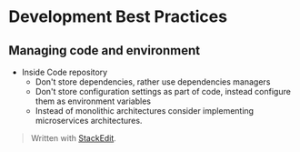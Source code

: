 
# Development Best Practices

## Managing code and environment 
- Inside Code repository
	- Don't store dependencies, rather use dependencies managers
	- Don't store configuration settings as part of code, instead configure them as environment variables
	- Instead of monolithic architectures consider implementing microservices architectures.

> Written with [StackEdit](https://stackedit.io/).
<!--stackedit_data:
eyJoaXN0b3J5IjpbLTE5NjE3Mjg3MCwtMTU1NTM1NDc0Nl19
-->